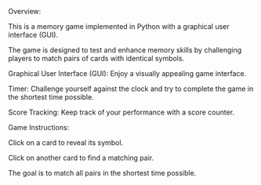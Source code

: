 Overview:


This is a memory game implemented in Python with a graphical user interface (GUI). 


The game is designed to test and enhance memory skills by challenging players to match pairs of cards with identical symbols.


Graphical User Interface (GUI): Enjoy a visually appealing game interface.


Timer: Challenge yourself against the clock and try to complete the game in the shortest time possible.


Score Tracking: Keep track of your performance with a score counter.

Game Instructions:


Click on a card to reveal its symbol.


Click on another card to find a matching pair.


The goal is to match all pairs in the shortest time possible.
